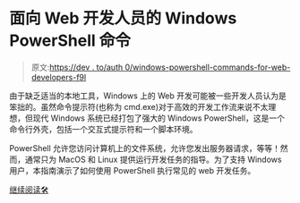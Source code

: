 # 面向 Web 开发人员的 Windows PowerShell 命令

> 原文:[https://dev . to/auth 0/windows-powershell-commands-for-web-developers-f9l](https://dev.to/auth0/windows-powershell-commands-for-web-developers-f9l)

由于缺乏适当的本地工具，Windows 上的 Web 开发可能被一些开发人员认为是笨拙的。虽然命令提示符(也称为 cmd.exe)对于高效的开发工作流来说不太理想，但现代 Windows 系统已经打包了强大的 Windows PowerShell，这是一个命令行外壳，包括一个交互式提示符和一个脚本环境。

PowerShell 允许您访问计算机上的文件系统，允许您发出服务器请求，等等！然而，通常只为 MacOS 和 Linux 提供运行开发任务的指导。为了支持 Windows 用户，本指南演示了如何使用 PowerShell 执行常见的 web 开发任务。

[继续阅读🛠](https://auth0.com/blog/powershell-commands-for-web-developers/#Viewing-Content-of-Directories/?utm_source=dev&utm_medium=sc&utm_campaign=powershellcomm_webdev)